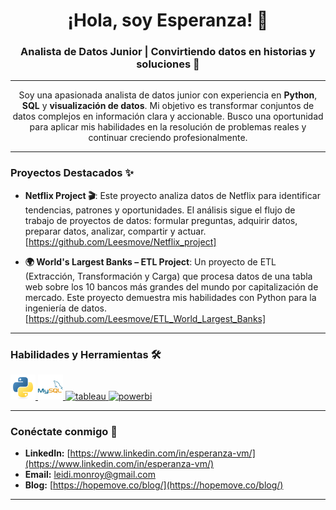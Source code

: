 <h1 align="center">¡Hola, soy Esperanza! 👋</h1>

<h3 align="center">Analista de Datos Junior | Convirtiendo datos en historias y soluciones 🚀</h3>

---

<p align="center">
  Soy una apasionada analista de datos junior con experiencia en <b>Python</b>, <b>SQL</b> y <b>visualización de datos</b>. Mi objetivo es transformar conjuntos de datos complejos en información clara y accionable. Busco una oportunidad para aplicar mis habilidades en la resolución de problemas reales y continuar creciendo profesionalmente.
</p>

---

### **Proyectos Destacados ✨**

* **Netflix Project 🎬**: Este proyecto analiza datos de Netflix para identificar tendencias, patrones y oportunidades. El análisis sigue el flujo de trabajo de proyectos de datos: formular preguntas, adquirir datos, preparar datos, analizar, compartir y actuar. [https://github.com/Leesmove/Netflix_project]

* **🌍 World's Largest Banks – ETL Project**: Un proyecto de ETL (Extracción, Transformación y Carga) que procesa datos de una tabla web sobre los 10 bancos más grandes del mundo por capitalización de mercado. Este proyecto demuestra mis habilidades con Python para la ingeniería de datos.[https://github.com/Leesmove/ETL_World_Largest_Banks]

---

### **Habilidades y Herramientas 🛠️**

<p align="left">
  <a href="https://www.python.org" target="_blank" rel="noreferrer"> <img src="https://raw.githubusercontent.com/devicons/devicon/master/icons/python/python-original.svg" alt="python" width="40" height="40"/> </a> 
  <a href="https://www.mysql.com/" target="_blank" rel="noreferrer"> <img src="https://raw.githubusercontent.com/devicons/devicon/master/icons/mysql/mysql-original-wordmark.svg" alt="mysql" width="40" height="40"/> </a> 
  <a href="https://www.tableau.com/" target="_blank" rel="noreferrer"> <img src="https://raw.githubusercontent.com/devicons/devicon/master/icons/tableau/tableau-original.svg" alt="tableau" width="40" height="40"/> </a>
  <a href="https://www.microsoft.com/en-us/power-bi" target="_blank" rel="noreferrer"> <img src="https://raw.githubusercontent.com/devicons/devicon/master/icons/powerbi/powerbi-original.svg" alt="powerbi" width="40" height="40"/> </a>
</p>

---

### **Conéctate conmigo 💬**

- **LinkedIn:** [https://www.linkedin.com/in/esperanza-vm/](https://www.linkedin.com/in/esperanza-vm/)
- **Email:** leidi.monroy@gmail.com
- **Blog:** [https://hopemove.co/blog/](https://hopemove.co/blog/)

---
